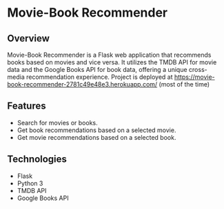 # Movie-Book Recommender

## Overview

Movie-Book Recommender is a Flask web application that recommends books based on movies and vice versa. It utilizes the TMDB API for movie data and the Google Books API for book data, offering a unique cross-media recommendation experience. Project is deployed at https://movie-book-recommender-2781c49e48e3.herokuapp.com/ (most of the time)

## Features

- Search for movies or books.
- Get book recommendations based on a selected movie.
- Get movie recommendations based on a selected book.

## Technologies

- Flask
- Python 3
- TMDB API
- Google Books API